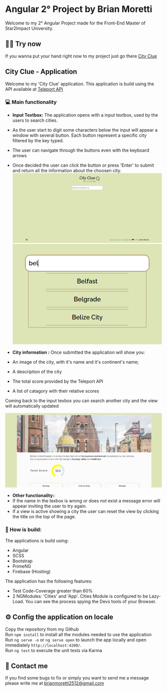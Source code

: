 # Angular 2° Project by Brian Moretti

Welcome to my 2° Angular Project made for the Front-End Master of Star2Impact University.

## :technologist: Try now

If you wanna put your hand right now to my project just go there [City Clue](https://city-clue.web.app/cities)

## City Clue - Application

Welcome to my 'City Clue' application. This application is build using the API available at [Teleport API](https://developers.teleport.org/api/getting_started/)

### :computer: Main functionality

- **Input Textbox:** The application opens with a input textbox, used by the users to search cities.
- As the user start to digit some characters below the input will appear a window with several button. Each button represent a specific city filtered by the key typed.
- The user can navigate through the buttons even with the keyboard arrows
- Once decided the user can click the button or press 'Enter' to submit and return all the information about the choosen city.
  ![Screenshots of the application](/src/assets/github-screenshot/Screenshot%202023-08-01%20203756.png)
  ![Screenshots of the window after the user types characters](/src/assets/github-screenshot/Screenshot%202023-08-01%20203820.png)

- **City information :** Once submitted the application will show you:
- An image of the city, with it's name and it's continent's name;
- A description of the city
- The total score provided by the Teleport API
- A list of catagory with their relative scores

Coming back to the input texbox you can search another city and the view will automatically updated

![Screenshots of the city's informations](/src/assets/github-screenshot/Screenshot%202023-08-01%20203952.png)

- **Other functionality:**:
- If the name in the texbox is wrong or does not exist a message error will appear inviting the user to try again.
- If a view is active showing a city the user can reset the view by clicking the title on the top of the page.

### :hammer: How is build:

The applications is build using:

- Angular
- SCSS
- Bootstrap
- PrimeNG
- Firebase (Hosting)

The application has the following features:

- Test Code-Coverage greater than 60%
- 2 NGModules: 'Cities' and 'App'. Cities Module is configured to be Lazy-Load. You can see the process spying the Devs tools of your Browser.

## :gear: Config the application on locale

Copy the repository from my Github  
Run `npm install` to install all the modules needed to use the application  
Run `ng serve -o` or `ng serve open` to launch the app locally and open immediately `http://localhost:4200/`.  
Run `ng test` to execute the unit tests via Karma

## :incoming_envelope: Contact me

If you find some bugs to fix or simply you want to send me a message please write me at [brianmoretti2512@gmail.com](mailto:brianmoretti2512@gmail.com)
